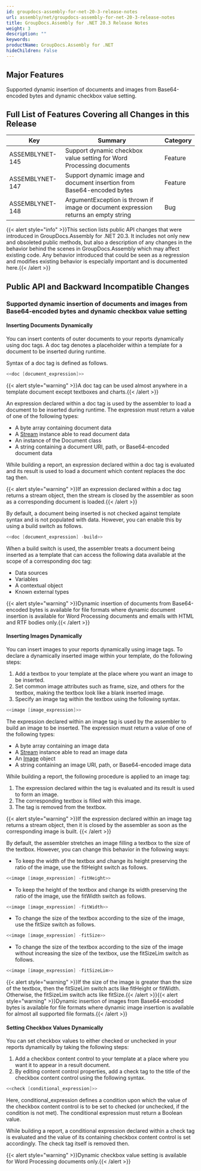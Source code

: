 ```yaml
---
id: groupdocs-assembly-for-net-20-3-release-notes
url: assembly/net/groupdocs-assembly-for-net-20-3-release-notes
title: GroupDocs.Assembly for .NET 20.3 Release Notes
weight: 3
description: ""
keywords: 
productName: GroupDocs.Assembly for .NET
hideChildren: False
---
```

## Major Features

Supported dynamic insertion of documents and images from Base64-encoded bytes and dynamic checkbox value setting.

## Full List of Features Covering all Changes in this Release

| Key | Summary | Category |
| --- | --- | --- |
| ASSEMBLYNET-145  | Support dynamic checkbox value setting for Word Processing documents  | Feature  |
| ASSEMBLYNET-147  | Support dynamic image and document insertion from Base64-encoded bytes  | Feature  |
| ASSEMBLYNET-148  | ArgumentException is thrown if image or document expression returns an empty string  | Bug  |

{{< alert style="info" >}}This section lists public API changes that were introduced in GroupDocs.Assembly for .NET 20.3. It includes not only new and obsoleted public methods, but also a description of any changes in the behavior behind the scenes in GroupDocs.Assembly which may affect existing code. Any behavior introduced that could be seen as a regression and modifies existing behavior is especially important and is documented here.{{< /alert >}}

## Public API and Backward Incompatible Changes 

### Supported dynamic insertion of documents and images from Base64-encoded bytes and dynamic checkbox value setting

#### Inserting Documents Dynamically

You can insert contents of outer documents to your reports dynamically using doc tags. A doc tag denotes a placeholder within a template for a document to be inserted during runtime.

Syntax of a doc tag is defined as follows.

```csharp
<<doc [document_expression]>>
```

{{< alert style="warning" >}}A doc tag can be used almost anywhere in a template document except textboxes and charts.{{< /alert >}}

An expression declared within a doc tag is used by the assembler to load a document to be inserted during runtime. The expression must return a value of one of the following types:

*   A byte array containing document data
*   A [Stream](http://msdn.microsoft.com/en-us/library/system.io.stream(v=vs.110).aspx) instance able to read document data
*   An instance of the Document class
*   A string containing a document URI, path, or Base64-encoded document data

While building a report, an expression declared within a doc tag is evaluated and its result is used to load a document which content replaces the doc tag then.

{{< alert style="warning" >}}If an expression declared within a doc tag returns a stream object, then the stream is closed by the assembler as soon as a corresponding document is loaded.{{< /alert >}}

By default, a document being inserted is not checked against template syntax and is not populated with data. However, you can enable this by using a build switch as follows.

```csharp
<<doc [document_expression] -build>>
```

When a build switch is used, the assembler treats a document being inserted as a template that can access the following data available at the scope of a corresponding doc tag:

*   Data sources
*   Variables
*   A contextual object 
*   Known external types 

{{< alert style="warning" >}}Dynamic insertion of documents from Base64-encoded bytes is available for file formats where dynamic document insertion is available for Word Processing documents and emails with HTML and RTF bodies only.{{< /alert >}}

#### Inserting Images Dynamically

You can insert images to your reports dynamically using image tags. To declare a dynamically inserted image within your template, do the following steps:

1.  Add a textbox to your template at the place where you want an image to be inserted.
2.  Set common image attributes such as frame, size, and others for the textbox, making the textbox look like a blank inserted image.
3.  Specify an image tag within the textbox using the following syntax.

```csharp
<<image [image_expression]>>
```

The expression declared within an image tag is used by the assembler to build an image to be inserted. The expression must return a value of one of the following types:

*   A byte array containing an image data
*   A [Stream](http://msdn.microsoft.com/en-us/library/system.io.stream(v=vs.110).aspx) instance able to read an image data
*   An [Image](http://msdn.microsoft.com/en-us/library/system.drawing.image(v=vs.110).aspx) object
*   A string containing an image URI, path, or Base64-encoded image data

While building a report, the following procedure is applied to an image tag:

1.  The expression declared within the tag is evaluated and its result is used to form an image.
2.  The corresponding textbox is filled with this image.
3.  The tag is removed from the textbox.

{{< alert style="warning" >}}If the expression declared within an image tag returns a stream object, then it is closed by the assembler as soon as the corresponding image is built. {{< /alert >}}

By default, the assembler stretches an image filling a textbox to the size of the textbox. However, you can change this behavior in the following ways:

*   To keep the width of the textbox and change its height preserving the ratio of the image, use the fitHeight switch as follows.

```csharp
<<image [image_expression] -fitHeight>>
```

*   To keep the height of the textbox and change its width preserving the ratio of the image, use the fitWidth switch as follows.

```csharp
<<image [image_expression] -fitWidth>>
```

*   To change the size of the textbox according to the size of the image, use the fitSize switch as follows.

```csharp
<<image [image_expression] -fitSize>>
```

*   To change the size of the textbox according to the size of the image without increasing the size of the textbox, use the fitSizeLim switch as follows.

```csharp
<<image [image_expression] -fitSizeLim>>
```

{{< alert style="warning" >}}If the size of the image is greater than the size of the textbox, then the fitSizeLim switch acts like fitHeight or fitWidth. Otherwise, the fitSizeLim switch acts like fitSize.{{< /alert >}}{{< alert style="warning" >}}Dynamic insertion of images from Base64-encoded bytes is available for file formats where dynamic image insertion is available for almost all supported file formats.{{< /alert >}}

#### Setting Checkbox Values Dynamically

You can set checkbox values to either checked or unchecked in your reports dynamically by taking the following steps:

1.  Add a checkbox content control to your template at a place where you want it to appear in a result document.
2.  By editing content control properties, add a check tag to the title of the checkbox content control using the following syntax.

```csharp
<<check [conditional_expression]>>
```

Here, conditional\_expression defines a condition upon which the value of the checkbox content control is to be set to checked (or unchecked, if the condition is not met). The conditional expression must return a Boolean value.

While building a report, a conditional expression declared within a check tag is evaluated and the value of its containing checkbox content control is set accordingly. The check tag itself is removed then.

{{< alert style="warning" >}}Dynamic checkbox value setting is available for Word Processing documents only.{{< /alert >}}
